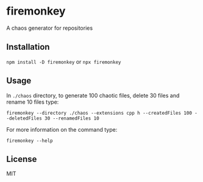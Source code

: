 # firemonkey

A chaos generator for repositories

## Installation

`npm install -D firemonkey` or `npx firemonkey`

## Usage

In `./chaos` directory, to generate 100 chaotic files, delete 30 files and rename 10 files type:

`firemonkey --directory ./chaos --extensions cpp h --createdFiles 100 --deletedFiles 30 --renamedFiles 10`

For more information on the command type:

`firemonkey --help`

## License

MIT
